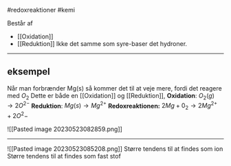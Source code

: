 #redoxreaktioner #kemi

Består af 
* [[Oxidation]]
* [[Reduktion]]
Ikke det samme som syre-baser det hydroner.
--- 
## eksempel
Når man forbrænder Mg(s) så kommer det til at veje mere, fordi det reagere med $O_{2}$
Dette er både en  [[Oxidation]] og [[Reduktion]], 
**Oxidation**: $O_{2}(g) \to 2O^{2-}$
**Reduktion**: $Mg(s) \to Mg^{2+}$
**Redoxreaktionen:** $2Mg+0_{2}\to 2Mg^{2+}+2O^2-$


![[Pasted image 20230523082859.png]]

---
![[Pasted image 20230523085208.png]]
Større tendens til at findes som ion                                                        Større tendens til at findes som fast stof